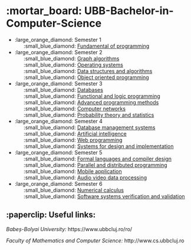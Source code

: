 <h1> :mortar_board: UBB-Bachelor-in-Computer-Science </h1>

<ul>
  
  <li> :large_orange_diamond: Semester 1
    <ul style="list-style-type:none">
      <li> :small_blue_diamond:
        <a href="https://github.com/teodoraalexandra/Fundamental-Of-Programming"> Fundamental of programming </a>
      </li>
    </ul>
  </li>
  
  <li> :large_orange_diamond: Semester 2
    <ul style="list-style-type:none">
      <li> :small_blue_diamond:
        <a href="https://github.com/teodoraalexandra/Graph-Algorithms"> Graph algorithms </a>
      </li>
      <li> :small_blue_diamond:
        <a href="https://github.com/teodoraalexandra/Operating-Systems"> Operating systems </a>
      </li>
      <li> :small_blue_diamond:
        <a href="https://github.com/teodoraalexandra/Data-Structures-And-Algorithms"> Data structures and algorithms </a>
      </li>
      <li> :small_blue_diamond:
        <a href="https://github.com/teodoraalexandra/Object-Oriented-Programming"> Object oriented programming </a>
      </li>
    </ul>
  </li>
  
  <li> :large_orange_diamond: Semester 3
    <ul style="list-style-type:none">
      <li> :small_blue_diamond:
        <a href="https://github.com/teodoraalexandra/Databases"> Databases </a>
      </li>
      <li> :small_blue_diamond:
        <a href="https://github.com/teodoraalexandra/Functional-and-Logic-Programming"> Functional and logic programming </a>
      </li>
      <li> :small_blue_diamond:
        <a href="https://github.com/teodoraalexandra/Advanced-Programming-Methods"> Advanced programming methods </a>
      </li>
      <li> :small_blue_diamond:
        <a href="https://github.com/teodoraalexandra/Computer-Networks"> Computer networks </a>
      </li>
      <li> :small_blue_diamond:
        <a href="https://github.com/teodoraalexandra/Probability-Theory-and-Statistics"> Probability theory and statistics </a>
      </li>
    </ul>
  </li>
  
  <li> :large_orange_diamond: Semester 4
    <ul style="list-style-type:none">
      <li> :small_blue_diamond:
        <a href="https://github.com/teodoraalexandra/Database-Management-Systems"> Database management systems </a>
      </li>
      <li> :small_blue_diamond:
        <a href="https://github.com/teodoraalexandra/Artificial-Intelligence"> Artificial intelligence </a>
      </li>
      <li> :small_blue_diamond:
        <a href="https://github.com/teodoraalexandra/Web-Programming"> Web programming </a>
      </li>
      <li> :small_blue_diamond:
        <a href="https://github.com/teodoraalexandra/Systems-for-Design-and-Implementation"> Systems for design and implementation </a>
      </li>
    </ul>
  </li>
  
  <li> :large_orange_diamond: Semester 5
    <ul style="list-style-type:none">
      <li> :small_blue_diamond:
        <a href="https://github.com/teodoraalexandra/Formal-Languages-and-Compiler-Design"> Formal languages and compiler design </a>
      </li>
      <li> :small_blue_diamond:
        <a href="https://github.com/teodoraalexandra/Parallel-and-Distributed-Programming"> Parallel and distributed programming </a>
      </li>
      <li> :small_blue_diamond:
        <a href="https://github.com/teodoraalexandra/Mobile-Application"> Mobile application </a>
      </li>
      <li> :small_blue_diamond:
        <a href="https://github.com/teodoraalexandra/Audio-Video-Data-Processing"> Audio video data processing </a>
      </li>
    </ul>
  </li>
  
  <li> :large_orange_diamond: Semester 6
    <ul style="list-style-type:none">
      <li> :small_blue_diamond:
        <a href="https://github.com/teodoraalexandra/Numerical-Calculus"> Numerical calculus </a>
      </li>
      <li> :small_blue_diamond:
        <a href="https://github.com/teodoraalexandra/Software-Systems-Verification-and-Validation"> Software systems verification and validation </a>
      </li>
    </ul>
  </li>
  
</ul>

<h2> :paperclip: Useful links: </h2>
<p><i>Babeș-Bolyai University:</i> https://www.ubbcluj.ro/ro/ </p>
<p><i>Faculty of Mathematics and Computer Science:</i> http://www.cs.ubbcluj.ro </p>
